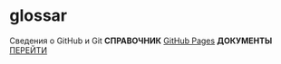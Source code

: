 # glossar
Сведения о GitHub и Git
 **СПРАВОЧНИК**
 [GitHub Pages](https://docs.github.com/ru/get-started/writing-on-github/getting-started-with-writing-and-formatting-on-github/basic-writing-and-formatting-syntax)
 **ДОКУМЕНТЫ**
[ПЕРЕЙТИ](Rif.html)
